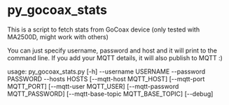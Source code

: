 # py_gocoax_stats

This is a script to fetch stats from GoCoax device (only tested with MA2500D, might work with others)

You can just specify username, password and host and it will print to the command line. If you add your MQTT details, it will also publish to MQTT :) 

usage: py_gocoax_stats.py [-h] --username USERNAME --password PASSWORD --hosts HOSTS
                          [--mqtt-host MQTT_HOST] [--mqtt-port MQTT_PORT]
                          [--mqtt-user MQTT_USER] [--mqtt-password MQTT_PASSWORD]
                          [--mqtt-base-topic MQTT_BASE_TOPIC] [--debug]

                          
